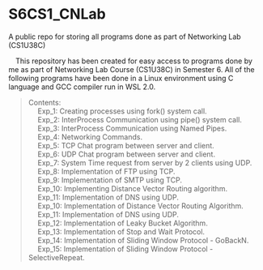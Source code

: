 # S6CS1_CNLab
A public repo for storing all programs done as part of Networking Lab (CS1U38C)

&emsp;This repository has been created for easy access to programs done by me as part of Networking Lab Course (CS1U38C) in Semester 6. All of the following programs have been done in a Linux environment using C language and GCC compiler run in WSL 2.0.   
>  Contents:   
    &emsp; Exp_1: Creating processes using fork() system call.<br />
    &emsp; Exp_2: InterProcess Communication using pipe() system call.<br />
    &emsp; Exp_3: InterProcess Communication using Named Pipes.<br />
    &emsp; Exp_4: Networking Commands.<br /> 
    &emsp; Exp_5: TCP Chat program between server and client.<br />
    &emsp; Exp_6: UDP Chat program between server and client.<br />
    &emsp; Exp_7: System Time request from server by 2 clients using UDP.<br />
    &emsp; Exp_8: Implementation of FTP using TCP.<br />
    &emsp; Exp_9: Implementation of SMTP using TCP.<br />
    &emsp; Exp_10: Implementing Distance Vector Routing algorithm.<br />
    &emsp; Exp_11: Implementation of DNS using UDP.<br />
    &emsp; Exp_10: Implementation of Distance Vector Routing Algorithm.<br />
    &emsp; Exp_11: Implementation of DNS using UDP.<br />
    &emsp; Exp_12: Implementation of Leaky Bucket Algorithm.<br />
    &emsp; Exp_13: Implementation of Stop and Wait Protocol.<br />
    &emsp; Exp_14: Implementation of Sliding Window Protocol - GoBackN.<br />
    &emsp; Exp_15: Implementation of Sliding Window Protocol - SelectiveRepeat.<br />
